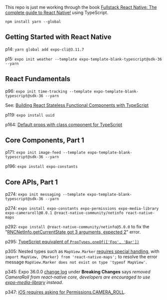 This repo is just me working through the book
[Fullstack React Native: The complete guide to React Native!](https://www.newline.co/fullstack-react-native/)
using TypeScript.

`npm install yarn --global`

## Getting Started with React Native
p14: `yarn global add expo-cli@3.11.7`

p15: `expo init weather --template expo-template-blank-typescript@sdk-36 --yarn`

## React Fundamentals
p96: `expo init time-tracking --template expo-template-blank-typescript@sdk-36 --yarn`

See: [Building React Stateless Functional Components with TypeScript](https://www.pluralsight.com/guides/typescript-building-react-components)

p119: `expo install uuid`

p164: [Default props with class component for TypeScript](https://stackoverflow.com/a/37282264/584829)

## Core Components, Part 1
p171: `expo init image-feed --template expo-template-blank-typescript@sdk-36 --yarn`

p196: `expo install expo-constants`

## Core APIs, Part 1
p274: `expo init messaging --template expo-template-blank-typescript@sdk-36 --yarn`

p274: `expo install expo-constants expo-permissions expo-media-library expo-cameraroll@0.0.1 @react-native-community/netinfo react-native-maps`

p292: `expo install @react-native-community/netinfo@5.0.0` to fix the 
"[RNCNetInfo.getCurrentState got 3 arguments, expected 2](https://github.com/react-native-community/react-native-netinfo/issues/297)"
error.

p295: [TypeScript equivalent of `PropTypes.oneOf(['Foo', 'Bar'])`](https://stackoverflow.com/questions/50248807/what-is-the-typescript-equivalent-of-proptypes-oneof-restrict-a-variable-to-s)

p305: Nested types such as `MapView.Marker` [requires special handling](https://stackoverflow.com/questions/57376708/why-mapview-marker-does-not-exist-on-type-typeof-mapview),
with `import MapView, {Marker} from 'react-native-maps';` to resolve 
the error message `MapView.Marker does not exist on type 'typeof MapView'`.

p345: Expo 36.0.0 [change log](https://github.com/expo/expo/blob/master/CHANGELOG.md) 
under **Breaking Changes** says 
_removed CameraRoll from react-native core, 
developers are encouraged to use [expo-media-library](https://docs.expo.io/versions/latest/sdk/media-library/) instead_.

p347: [iOS requires asking for Permissions.CAMERA_ROLL](https://github.com/expo/expo/issues/1696).